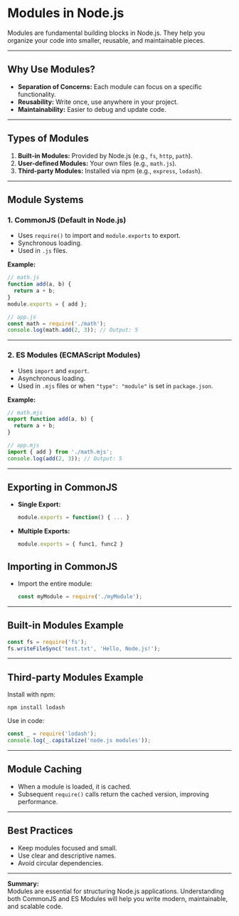 # Modules in Node.js

Modules are fundamental building blocks in Node.js. They help you organize your code into smaller, reusable, and maintainable pieces.

---

## Why Use Modules?

- **Separation of Concerns:** Each module can focus on a specific functionality.
- **Reusability:** Write once, use anywhere in your project.
- **Maintainability:** Easier to debug and update code.

---

## Types of Modules

1. **Built-in Modules:** Provided by Node.js (e.g., `fs`, `http`, `path`).
2. **User-defined Modules:** Your own files (e.g., `math.js`).
3. **Third-party Modules:** Installed via npm (e.g., `express`, `lodash`).

---

## Module Systems

### 1. CommonJS (Default in Node.js)

- Uses `require()` to import and `module.exports` to export.
- Synchronous loading.
- Used in `.js` files.

**Example:**
```javascript
// math.js
function add(a, b) {
  return a + b;
}
module.exports = { add };

// app.js
const math = require('./math');
console.log(math.add(2, 3)); // Output: 5
```

---

### 2. ES Modules (ECMAScript Modules)

- Uses `import` and `export`.
- Asynchronous loading.
- Used in `.mjs` files or when `"type": "module"` is set in `package.json`.

**Example:**
```javascript
// math.mjs
export function add(a, b) {
  return a + b;
}

// app.mjs
import { add } from './math.mjs';
console.log(add(2, 3)); // Output: 5
```

---

## Exporting in CommonJS

- **Single Export:**
  ```javascript
  module.exports = function() { ... }
  ```
- **Multiple Exports:**
  ```javascript
  module.exports = { func1, func2 }
  ```

## Importing in CommonJS

- Import the entire module:
  ```javascript
  const myModule = require('./myModule');
  ```

---

## Built-in Modules Example

```javascript
const fs = require('fs');
fs.writeFileSync('test.txt', 'Hello, Node.js!');
```

---

## Third-party Modules Example

Install with npm:
```
npm install lodash
```
Use in code:
```javascript
const _ = require('lodash');
console.log(_.capitalize('node.js modules'));
```

---

## Module Caching

- When a module is loaded, it is cached.
- Subsequent `require()` calls return the cached version, improving performance.

---

## Best Practices

- Keep modules focused and small.
- Use clear and descriptive names.
- Avoid circular dependencies.

---

**Summary:**  
Modules are essential for structuring Node.js applications. Understanding both CommonJS and ES Modules will help you write modern, maintainable, and scalable code.